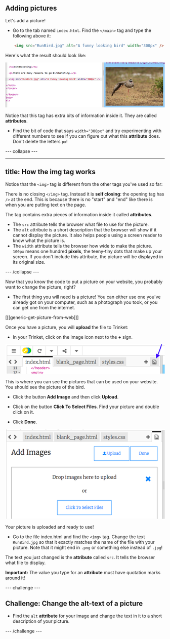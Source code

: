 ## Adding pictures

Let's add a picture!

- Go to the tab named `index.html`. Find the `</main>` tag and type the following above it: 

```html
    <img src="RunBird.jpg" alt="A funny looking bird" width="300px" />
```

Here's what the result should look like:
    
![Image code and picture of a bird](images/egImgCode.png)

Notice that this tag has extra bits of information inside it. They are called **attributes**.

- Find the bit of code that says `width="300px"` and try experimenting with different numbers to see if you can figure out what this **attribute** does. Don't delete the letters `px`!

--- collapse ---

---
title: How the img tag works
---

Notice that the `<img>` tag is different from the other tags you've used so far: 

There is no closing `</img>` tag. Instead it is **self closing**: the opening tag has `/>` at the end. This is because there is no "start" and "end" like there is when you are putting text on the page. 

The tag contains extra pieces of information inside it called **attributes**. 
- The `src` attribute tells the browser what file to use for the picture. 
- The `alt` attribute is a short description that the browser will show if it cannot display the picture. It also helps people using a screen reader to know what the picture is.
- The `width` attribute tells the browser how wide to make the picture. `100px` means one hundred **pixels**, the teeny-tiny dots that make up your screen. If you don't include this attribute, the picture will be displayed in its original size.

--- /collapse ---

Now that you know the code to put a picture on your website, you probably want to change the picture, right?

- The first thing you will need is a picture! You can either use one you've already got on your computer, such as a photograph you took, or you can get one from the internet.

[[[generic-get-picture-from-web]]]

Once you have a picture, you will **upload** the file to Trinket: 

- In your Trinket, click on the image icon next to the **+** sign. 

![The image icon](images/tktImageIconArrow.png)

This is where you can see the pictures that can be used on your website. You should see the picture of the bird.

- Click the button **Add Image** and then click **Upload**. 

- Click on the button **Click To Select Files**. Find your picture and double click on it. 

- Click **Done**.

![Image upload area](images/tktUploadImages.png)

Your picture is uploaded and ready to use!

- Go to the file index.html and find the `<img>` tag. Change the text `RunBird.jpg` so that it exactly matches the name of the file with your picture. Note that it might end in `.png` or something else instead of `.jpg`!

The text you just changed is the **attribute** called `src`. It tells the browser what file to display.

**Important:** The value you type for an **attribute** must have quotation marks around it!

--- challenge ---

## Challenge: Change the alt-text of a picture

- Find the `alt` **attribute** for your image and change the text in it to a short description of your picture. 

--- /challenge ---




